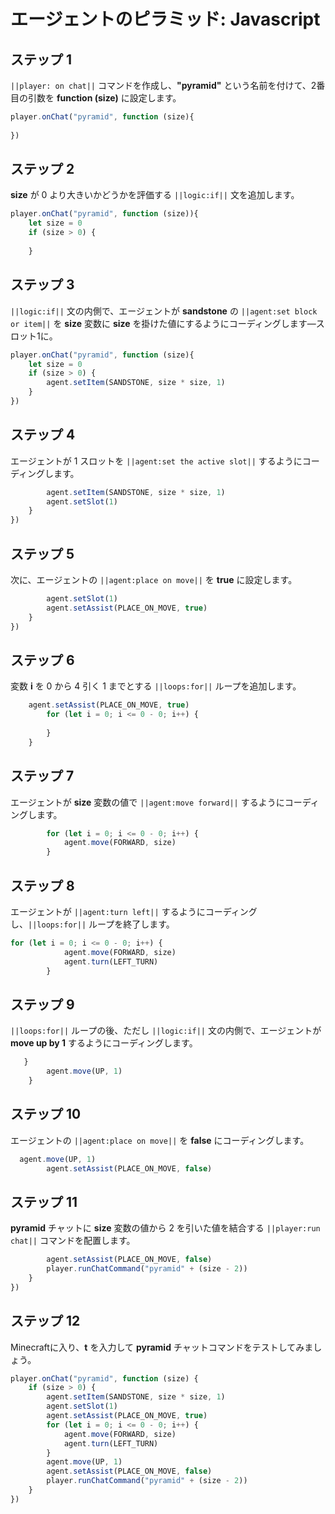 # エージェントのピラミッド: Javascript


## ステップ 1
``||player: on chat||`` コマンドを作成し、**"pyramid"** という名前を付けて、2番目の引数を **function (size)** に設定します。

```javascript
player.onChat("pyramid", function (size){ 
 
}) 
```

## ステップ 2

**size** が 0 より大きいかどうかを評価する ``||logic:if||`` 文を追加します。

```javascript
player.onChat("pyramid", function (size)){ 
    let size = 0 
    if (size > 0) { 
      
    } 
```

## ステップ 3

``||logic:if||`` 文の内側で、エージェントが **sandstone** の ``||agent:set block or item||`` を **size** 変数に **size** を掛けた値にするようにコーディングします—スロット1に。

```javascript
player.onChat("pyramid", function (size){ 
    let size = 0 
    if (size > 0) { 
        agent.setItem(SANDSTONE, size * size, 1) 
    } 
}) 
```

## ステップ 4

エージェントが 1 スロットを ``||agent:set the active slot||`` するようにコーディングします。

```javascript
        agent.setItem(SANDSTONE, size * size, 1) 
        agent.setSlot(1) 
    } 
})
```

## ステップ 5

次に、エージェントの ``||agent:place on move||`` を **true** に設定します。

```javascript
        agent.setSlot(1) 
        agent.setAssist(PLACE_ON_MOVE, true) 
    } 
}) 
```

## ステップ 6

変数 **i** を 0 から 4 引く 1 までとする ``||loops:for||`` ループを追加します。

```javascript
    agent.setAssist(PLACE_ON_MOVE, true) 
        for (let i = 0; i <= 0 - 0; i++) { 
          
        } 
    } 
```

## ステップ 7

エージェントが **size** 変数の値で ``||agent:move forward||`` するようにコーディングします。

```javascript
        for (let i = 0; i <= 0 - 0; i++) { 
            agent.move(FORWARD, size) 
        } 
```

## ステップ 8

エージェントが ``||agent:turn left||`` するようにコーディングし、``||loops:for||`` ループを終了します。

```javascript
for (let i = 0; i <= 0 - 0; i++) { 
            agent.move(FORWARD, size) 
            agent.turn(LEFT_TURN) 
        } 
```

## ステップ 9

``||loops:for||`` ループの後、ただし ``||logic:if||`` 文の内側で、エージェントが **move up by 1** するようにコーディングします。

```javascript
   } 
        agent.move(UP, 1) 
    } 
```

## ステップ 10

エージェントの ``||agent:place on move||`` を **false** にコーディングします。

```javascript
  agent.move(UP, 1) 
        agent.setAssist(PLACE_ON_MOVE, false)
```

## ステップ 11

**pyramid** チャットに **size** 変数の値から 2 を引いた値を結合する ``||player:run chat||`` コマンドを配置します。

```javascript
        agent.setAssist(PLACE_ON_MOVE, false) 
        player.runChatCommand("pyramid" + (size - 2)) 
    } 
}) 
```

## ステップ 12

Minecraftに入り、**t** を入力して **pyramid** チャットコマンドをテストしてみましょう。


```javascript
player.onChat("pyramid", function (size) { 
    if (size > 0) { 
        agent.setItem(SANDSTONE, size * size, 1) 
        agent.setSlot(1) 
        agent.setAssist(PLACE_ON_MOVE, true) 
        for (let i = 0; i <= 0 - 0; i++) { 
            agent.move(FORWARD, size) 
            agent.turn(LEFT_TURN) 
        } 
        agent.move(UP, 1) 
        agent.setAssist(PLACE_ON_MOVE, false) 
        player.runChatCommand("pyramid" + (size - 2)) 
    } 
}) 
```